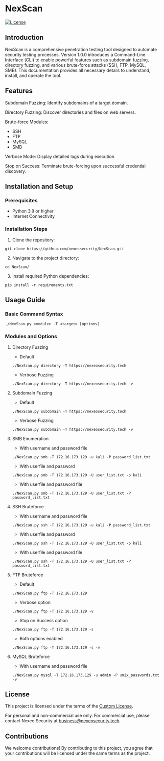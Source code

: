 # NexScan

[![License](https://img.shields.io/badge/license-Custom%20License-blue.svg)](./LICENSE)

## Introduction

NexScan is a comprehensive penetration testing tool designed to automate security testing processes. Version 1.0.0 introduces a Command-Line Interface (CLI) to enable powerful features such as subdomain fuzzing, directory fuzzing, and various brute-force attacks (SSH, FTP, MySQL, SMB). This documentation provides all necessary details to understand, install, and operate the tool.

## Features

Subdomain Fuzzing: Identify subdomains of a target domain.

Directory Fuzzing: Discover directories and files on web servers.

Brute-force Modules:
- SSH
- FTP
- MySQL
- SMB

Verbose Mode: Display detailed logs during execution.

Stop on Success: Terminate brute-forcing upon successful credential discovery.

## Installation and Setup

### Prerequisites

- Python 3.8 or higher
- Internet Connectivity

### Installation Steps
1. Clone the repository:
```
git clone https://github.com/nexeosecurity/NexScan.git
```
2. Navigate to the project directory:
```
cd NexScan/
```
3. Install required Python dependencies:
```
pip install -r requirements.txt
```

## Usage Guide

### Basic Command Syntax
```
./NexScan.py <module> -T <target> [options]
```

### Modules and Options

1. Directory Fuzzing
    - Default
    ```
    ./NexScan.py directory -T https://nexeosecurity.tech
    ```
    - Verbose Fuzzing
    ```
    ./NexScan.py directory -T https://nexeosecurity.tech -v
    ```

2. Subdomain Fuzzing
    - Default
    ```
    ./NexScan.py subdomain -T https://nexeosecurity.tech
    ```
    - Verbose Fuzzing
    ```
    ./NexScan.py subdomain -T https://nexeosecurity.tech -v
    ```

3. SMB Enumeration
    - With username and password file
    ```
    ./NexScan.py smb -T 172.16.173.129 -u kali -P password_list.txt
    ```
    - With userfile and password
    ```
    ./NexScan.py smb -T 172.16.173.129 -U user_list.txt -p kali
    ```
    - With userfile and password file
    ```
    ./NexScan.py smb -T 172.16.173.129 -U user_list.txt -P password_list.txt
    ```

4. SSH Bruteforce
    - With username and password file
    ```
    ./NexScan.py ssh -T 172.16.173.129 -u kali -P password_list.txt
    ```
    - With userfile and password
    ```
    ./NexScan.py ssh -T 172.16.173.129 -U user_list.txt -p kali
    ```
    - With userfile and password file
    ```
    ./NexScan.py ssh -T 172.16.173.129 -U user_list.txt -P password_list.txt
    ```

5. FTP Bruteforce
    - Default
    ```
    ./NexScan.py ftp -T 172.16.173.129
    ```
    - Verbose option
    ```
    ./NexScan.py ftp -T 172.16.173.129 -v
    ```
    - Stop on Success option
    ```
    ./NexScan.py ftp -T 172.16.173.129 -s
    ```
    - Both options enabled
    ```
    ./NexScan.py ftp -T 172.16.173.129 -s -v
    ```

6. MySQL Bruteforce
    - With username and password file
    ```
    ./NexScan.py mysql -T 172.16.173.129 -u admin -P unix_passwords.txt -v
    ```

## License

This project is licensed under the terms of the [Custom License](./LICENSE).

For personal and non-commercial use only. For commercial use, please contact Nexeo Security at business@nexeosecurity.tech.

## Contributions

We welcome contributions! By contributing to this project, you agree that your contributions will be licensed under the same terms as the project.
